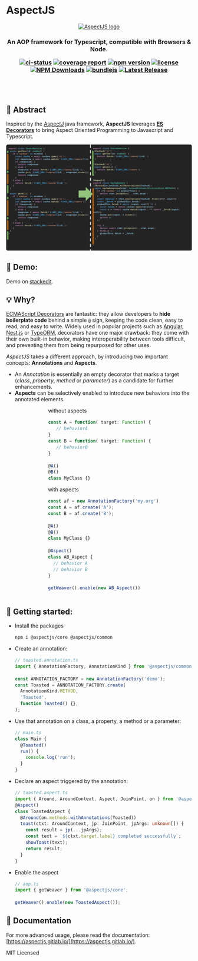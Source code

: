 # AspectJS

<p align="center"><a href="https://github.com/NicolasThierion/aspectjs"><img src="https://aspectjs.gitlab.io/logo.png" alt="AspectJS logo" height="140"/></a></p>

<h3 align="center">An AOP framework for Typescript, compatible with Browsers & Node.</p>

<p align="center">

[![ci-status]](https://gitlab.com/aspectjs/aspectjs)
[![coverage report]](https://gitlab.com/aspectjs/aspectjs/-/commits/main)
[![npm version]](https://www.npmjs.com/package/@aspectjs/core)
[![license]](https://www.npmjs.com/package/@aspectjs/core)
[![NPM Downloads]](https://www.npmjs.com/package/@aspectjs/core)
[![bundlejs]](https://bundlejs.com/?q=%40aspectjs%2Fcommon%2C%40aspectjs%2Fcore&treeshake=[*]%2C[*])
[![Latest Release]](https://gitlab.com/aspectjs/aspectjs/-/releases)

</p><br/><br/>


## 📜 Abstract

Inspired by the [AspectJ](https://www.eclipse.org/aspectj/) java framework,
**AspectJS** leverages **[ES Decorators](https://github.com/tc39/proposal-decorators)** to bring
Aspect Oriented Programming to Javascript and Typescript.

![example]

## 🎉 Demo:

Demo on [stackedit](https://stackblitz.com/edit/aspectjs-demo-0-5-1?file=index.ts).

## 💡 Why?

[ECMAScript Decorators](https://github.com/tc39/proposal-decorators) are fantastic: they allow developers to **hide boilerplate code** behind a simple `@` sign, keeping the code clean, easy to read, and easy to write. Widely used in popular projects such as [Angular](https://angular.io/), [Nest.js](https://nestjs.com/) or [TypeORM](https://github.com/typeorm/typeorm), decorators have one major drawback: they come with their own built-in behavior, making interoperability between tools difficult, and preventing them from being repurposed for other uses.

_AspectJS_ takes a different approach, by introducing two important concepts: **Annotations** and **Aspects**.

- An _Annotation_ is essentially an empty decorator that marks a target (_class_, _property_, _method_ or _parameter_) as a candidate for further enhancements.
- **Aspects** can be selectively enabled to introduce new behaviors into the annotated elements.

<ul style="display: flex; justify-content: space-around; flex-flow: row wrap; list-style-type: none">
<li style="min-width: 300px">
without aspects


```ts
const A = function( target: Function) {
   // behaviorA
}
const B = function( target: Function) {
   // behaviorB
}
 
@A() 
@B()
class MyClass {}
```

</li>
<li>
with aspects

```ts
const af = new AnnotationFactory('my.org')
const A = af.create('A');
const B = af.create('B');

@A()
@B()
class MyClass {}

@Aspect()
class AB_Aspect {
  // behavior A
  // behavior B
}

getWeaver().enable(new AB_Aspect())
```

</li>
</ul>


## 🚀 Getting started:

- Install the packages
  ```bash
  npm i @aspectjs/core @aspectjs/common
  ```
- Create an annotation:

  ```ts
  // toasted.annotation.ts
  import { AnnotationFactory, AnnotationKind } from '@aspectjs/common';

  const ANNOTATION_FACTORY = new AnnotationFactory('demo');
  const Toasted = ANNOTATION_FACTORY.create(
    AnnotationKind.METHOD,
    'Toasted', 
    function Toasted() {},
  );
  ```

- Use that annotation on a class, a property, a method or a parameter:
  ```ts
  // main.ts
  class Main {
    @Toasted()
    run() {
      console.log('run');
    }
  }
  ```
- Declare an aspect triggered by the annotation:
  ```ts
  // toasted.aspect.ts
  import { Around, AroundContext, Aspect, JoinPoint, on } from '@aspectjs/core';
  @Aspect()
  class ToastedAspect {
    @Around(on.methods.withAnnotations(Toasted))
    toast(ctxt: AroundContext, jp: JoinPoint, jpArgs: unknown[]) {
      const result = jp(...jpArgs);
      const text = `${ctxt.target.label} completed successfully`;
      showToast(text);
      return result;
    }
  }
  ```
- Enable the aspect

  ```ts
  // aop.ts
  import { getWeaver } from '@aspectjs/core';

  getWeaver().enable(new ToastedAspect());
  ```


## 🔗 Documentation

For more advanced usage, please read the documentation: [https://aspectjs.gitlab.io/](https://aspectjs.gitlab.io/).

MIT Licensed

[coverage report]: https://gitlab.com/aspectjs/aspectjs/badges/main/coverage.svg?job=coverage
[ci-status]: https://gitlab.com/aspectjs/aspectjs/badges/main/pipeline.svg
[Latest Release]: https://gitlab.com/aspectjs/aspectjs/-/badges/release.svg
[npm version]: https://img.shields.io/npm/v/@aspectjs/core.svg
[license]: https://img.shields.io/npm/l/@aspectjs/core.svg
[NPM Downloads]: https://img.shields.io/npm/dm/@aspectjs/common.svg

[bundlejs]: https://deno.bundlejs.com/badge?q=@aspectjs/common,@aspectjs/core&treeshake=[*],[*]


[example]: ./.assets/aspectjs-example.png 